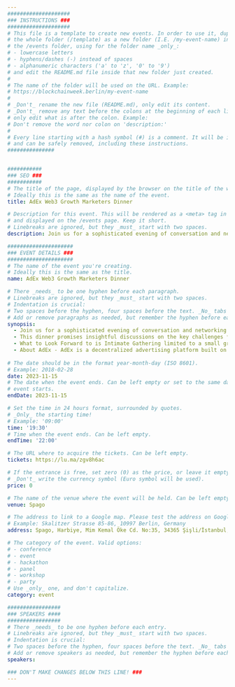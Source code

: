```yaml
---
####################
### INSTRUCTIONS ###
####################
# This file is a template to create new events. In order to use it, duplicate
# the whole folder (/template) as a new folder (I.E. /my-event-name) inside of
# the /events folder, using for the folder name _only_:
# - lowercase letters
# - hyphens/dashes (-) instead of spaces
# - alphanumeric characters ('a' to 'z', '0' to '9')
# and edit the README.md file inside that new folder just created.
#
# The name of the folder will be used on the URL. Example:
# https://blockchainweek.berlin/my-event-name
#
# _Don't_ rename the new file (README.md), only edit its content.
# _Don't_ remove any text before the colons at the beginning of each line,
# only edit what is after the colon. Example:
# Don't remove the word nor colon on 'description:'
#
# Every line starting with a hash symbol (#) is a comment. It will be ignored
# and can be safely removed, including these instructions.
###############


###########
### SEO ###
###########
# The title of the page, displayed by the browser on the title of the window.
# Ideally this is the same as the name of the event.
title: AdEx Web3 Growth Marketers Dinner

# Description for this event. This will be rendered as a <meta> tag in the HTML,
# and displayed on the /events page. Keep it short.
# Linebreaks are ignored, but they _must_ start with two spaces.
description: Join us for a sophisticated evening of conversation and networking at the chic Spago Istanbul, where we'll gather a select group of Web3 marketing innovators.

#####################
### EVENT DETAILS ###
#####################
# The name of the event you're creating.
# Ideally this is the same as the title.
name: AdEx Web3 Growth Marketers Dinner

# There _needs_ to be one hyphen before each paragraph.
# Linebreaks are ignored, but they _must_ start with two spaces.
# Indentation is crucial:
# Two spaces before the hyphen, four spaces before the text. _No_ tabs allowed.
# Add or remove paragraphs as needed, but remember the hyphen before each entry.
synopsis:
  - ​Join us for a sophisticated evening of conversation and networking at the chic Spago Istanbul, where we'll gather a select group of Web3 marketing innovators.
  - This dinner promises insightful discussions on the key challenges facing Web3 marketers and collaborative exploration of solutions shaping the industry's future.​
  - What to Look Forward to is Intimate Gathering limited to a small group to ensure meaningful interactions and focused discussions., Strategic Insights - Learn valuable knowledge about the current Web3 marketing landscape and strategies for success, Networking - Connect and collaborate with like-minded and values-aligned peers, ​Delicious 4-Course Dining - Savor exquisite cuisine paired with authentic and insightful conversations.
  - ​About AdEx - ​AdEx is a decentralized advertising platform built on blockchain technology, offering transparent and efficient campaigns for advertisers. By utilizing smart contracts on the Ethereum blockchain, AdEx aims to eliminate fraud, enhance privacy, and reduce costs in the digital advertising ecosystem.​ AdEx is currently undergoing the transformation into a Demand-Side Platform (DSP), poised to introduce programmatic advertising to the Web3 environment. The objective is to facilitate the connection between Web3 advertisers and an untapped audience of Web3 users, expanding the reach and effectiveness of targeted advertising in the decentralized web space.
    
# The date should be in the format year-month-day (ISO 8601).
# Example: 2018-02-28
date: 2023-11-15
# The date when the event ends. Can be left empty or set to the same day the
# event starts.
endDate: 2023-11-15

# Set the time in 24 hours format, surrounded by quotes.
# _Only_ the starting time!
# Example: '09:00'
time: '19:30'
# Time when the event ends. Can be left empty.
endTime: '22:00'

# The URL where to acquire the tickets. Can be left empty.
tickets: https://lu.ma/zgv8h6ac

# If the entrance is free, set zero (0) as the price, or leave it empty.
# _Don't_ write the currency symbol (Euro symbol will be used).
price: 0

# The name of the venue where the event will be held. Can be left empty.
venue: Spago

# The address to link to a Google map. Please test the address on Google Maps.
# Example: Skalitzer Strasse 85-86, 10997 Berlin, Germany
address: Spago, Harbiye, Mim Kemal Öke Cd. No:35, 34365 Şişli/İstanbul, Türkiye

# The category of the event. Valid options:
# - conference
# - event
# - hackathon
# - panel
# - workshop
# - party
# Use _only_ one, and don't capitalize.
category: event

#################
### SPEAKERS ####
#################
# There _needs_ to be one hyphen before each entry.
# Linebreaks are ignored, but they _must_ start with two spaces.
# Indentation is crucial:
# Two spaces before the hyphen, four spaces before the text. _No_ tabs allowed.
# Add or remove speakers as needed, but remember the hyphen before each entry.
speakers:

### DON'T MAKE CHANGES BELOW THIS LINE! ###
---
```


<!-- ### DON'T MAKE CHANGES BELOW THIS LINE! ### -->

<Event-Content/>
